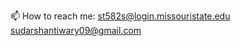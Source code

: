  📫 How to reach me: st582s@login.missouristate.edu 
                      sudarshantiwary09@gmail.com



<!---
ttsudarshan/ttsudarshan is a ✨ special ✨ repository because its `README.md` (this file) appears on your GitHub profile.
You can click the Preview link to take a look at your changes.
--->

